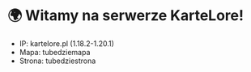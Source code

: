 # 🌍 Witamy na serwerze KarteLore! 

- IP: kartelore.pl (1.18.2-1.20.1)
- Mapa: tubedziemapa
- Strona: tubedziestrona
